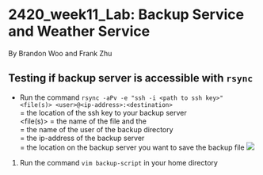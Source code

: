 # 2420_week11_Lab: Backup Service and Weather Service
By Brandon Woo and Frank Zhu


## Testing if backup server is accessible with `rsync`
- Run the command `rsync -aPv -e "ssh -i <path to ssh key>" <file(s)> <user>@<ip-address>:<destination>`
  <br><path to ssh key> = the location of the ssh key to your backup server
  <br><file(s)> = the name of the file and the 
  <br><user> = the name of the user of the backup directory
  <br><ip-address> = the ip-address of the backup server
  <br><destination> = the location on the backup server you want to save the backup file
  ![](images/test-rsync.png)

1. Run the command `vim backup-script` in your home directory

